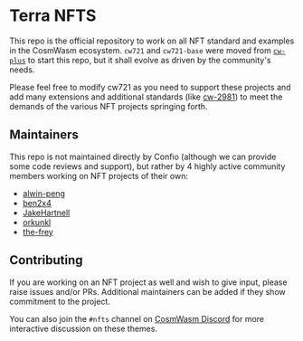 # Terra NFTS

This repo is the official repository to work on all NFT standard and examples
in the CosmWasm ecosystem. `cw721` and `cw721-base` were moved from
[`cw-plus`](https://github.com/CosmWasm/cw-plus) to start this repo, but it shall evolve
as driven by the community's needs.

Please feel free to modify cw721 as you need to support these projects and add many extensions
and additional standards (like [cw-2981](https://github.com/CosmWasm/cw-plus/pull/414)) to meet
the demands of the various NFT projects springing forth.

## Maintainers

This repo is not maintained directly by Confio (although we can provide some code reviews and support),
but rather by 4 highly active community members working on NFT projects of their own:

* [alwin-peng](https://github.com/alwin-peng)
* [ben2x4](https://github.com/ben2x4)
* [JakeHartnell](https://github.com/JakeHartnell)
* [orkunkl](https://github.com/orkunkl)
* [the-frey](https://github.com/the-frey)

## Contributing

If you are working on an NFT project as well and wish to give input, please raise issues and/or PRs.
Additional maintainers can be added if they show commitment to the project.

You can also join the `#nfts` channel on [CosmWasm Discord](https://docs.cosmwasm.com/chat)
for more interactive discussion on these themes.

